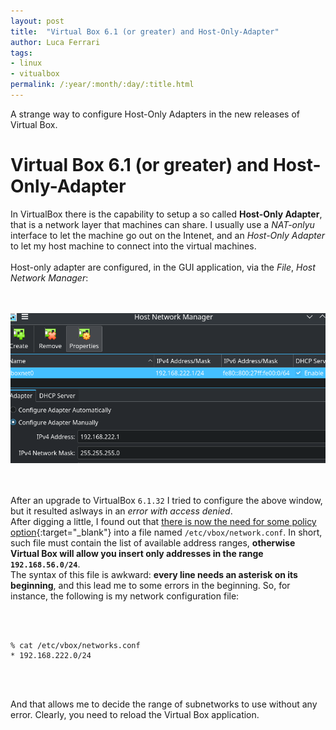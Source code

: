 ```yaml
---
layout: post
title:  "Virtual Box 6.1 (or greater) and Host-Only-Adapter"
author: Luca Ferrari
tags:
- linux
- vitualbox
permalink: /:year/:month/:day/:title.html
---
```

A strange way to configure Host-Only Adapters in the new releases of Virtual Box.

# Virtual Box 6.1 (or greater) and Host-Only-Adapter

In VirtualBox there is the capability to setup a so called **Host-Only Adapter**, that is a network layer that machines can share. I usually use a *NAT-onlyu* interface to let the machine go out on the Intenet, and an *Host-Only Adapter* to let my host machine to connect into the virtual machines.
<br/>
<br/>
Host-only adapter are configured, in the GUI application, via the *File*, *Host Network Manager*:

<br/>
<br/>
<center>
<img src="images/posts/virtualbox/host_only_adapters.png" />
</center>
<br/>
<br/>

After an upgrade to VirtualBox `6.1.32` I tried to configure the above window, but it resulted aslways in an *error with access denied*.
<br/>
After digging a little, I found out that [there is now the need for some policy option](https://www.virtualbox.org/manual/ch06.html#network_hostonly){:target="_blank"} into a file named `/etc/vbox/network.conf`. In short, such file must contain the list of available address ranges, **otherwise Virtual Box will allow you insert only addresses in the range `192.168.56.0/24`**.
<br/>
The syntax of this file is awkward: **every line needs an asterisk on its beginning**, and this lead me to some errors in the beginning.
So, for instance, the following is my network configuration file:


<br/>
<br/>

``` shell
% cat /etc/vbox/networks.conf
* 192.168.222.0/24
```
<br/>
<br/>

And that allows me to decide the range of subnetworks to use without any error. Clearly, you need to reload the Virtual Box application.

```

```
